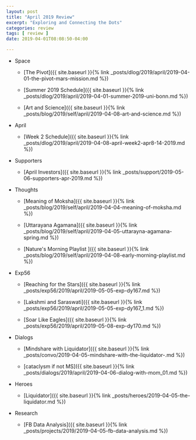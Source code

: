 ```yaml
---
layout: post
title: "April 2019 Review"
excerpt: "Exploring and Connecting the Dots"
categories: review
tags: [ review ]
date: 2019-04-01T08:08:50-04:00

---
```



  * Space
    * [The Pivot]({{ site.baseurl }}{% link _posts/dlog/2019/april/2019-04-01-the-pivot-mars-mission.md %})

    * [Summer 2019 Schedule]({{ site.baseurl }}{% link _posts/dlog/2019/april/2019-04-01-summer-2019-uni-bonn.md %})

    * [Art and Science]({{ site.baseurl }}{% link _posts/blog/2019/self/april/2019-04-08-art-and-science.md %})

  * April

    * [Week 2 Schedule]({{ site.baseurl }}{% link _posts/dlog/2019/april/2019-04-08-april-week2-apr8-14-2019.md %}) 

  * Supporters
    * [April Investors]({{ site.baseurl }}{% link _posts/support/2019-05-06-supporters-apr-2019.md  %})

  * Thoughts
    * [Meaning of Moksha]({{ site.baseurl }}{% link _posts/blog/2019/self/april/2019-04-04-meaning-of-moksha.md %})

    * [Uttarayana Agamana]({{ site.baseurl }}{% link _posts/blog/2019/self/april/2019-04-05-uttarayna-agamana-spring.md %})

    * [Nature's Morning Playlist ]({{ site.baseurl }}{% link _posts/blog/2019/self/april/2019-04-08-early-morning-playlist.md  %})


  * Exp56
    * [Reaching for the Stars]({{ site.baseurl }}{% link _posts/exp56/2019/april/2019-05-05-exp-dy167.md  %})

    * [Lakshmi and Saraswati]({{ site.baseurl }}{% link _posts/exp56/2019/april/2019-05-05-exp-dy167_1.md  %})

    * [Soar Like Eagles]({{ site.baseurl }}{% link _posts/exp56/2019/april/2019-05-08-exp-dy170.md  %})

  * Dialogs
    * [Mindshare with Liquidator]({{ site.baseurl }}{% link _posts/convo/2019-04-05-mindshare-with-the-liquidator-.md %})

    * [cataclysm if not MS]({{ site.baseurl }}{% link _posts/dialogs/2019/april/2019-04-06-dialog-with-mom_01.md  %})

  * Heroes
    * [Liquidator]({{ site.baseurl }}{% link _posts/heroes/2019-04-05-the-liquidator.md %})

  * Research
    * [FB Data Analysis]({{ site.baseurl }}{% link _posts/projects/2019/2019-04-05-fb-data-analysis.md  %})
